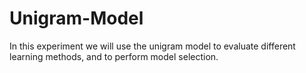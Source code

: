 # Unigram-Model
In this experiment we will use the unigram model to evaluate different learning methods, and to perform model selection.
